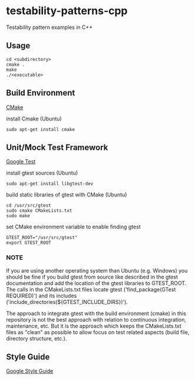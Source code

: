 # testability-patterns-cpp
Testability pattern examples in C++

## Usage

    cd <subdirectory>
    cmake .
    make
    ./<executable>

## Build Environment

[CMake](https://cmake.org/)

install Cmake (Ubuntu)

    sudo apt-get install cmake

## Unit/Mock Test Framework

[Google Test](https://github.com/google/googletest)

install gtest sources (Ubuntu)

    sudo apt-get install libgtest-dev

build static libraries of gtest with CMake (Ubuntu)

    cd /usr/src/gtest
    sudo cmake CMakeLists.txt
    sudo make

set CMake environment variable to enable finding gtest

    GTEST_ROOT="/usr/src/gtest" 
    export GTEST_ROOT

### NOTE

If you are using another operating system than Ubuntu (e.g. Windows) you should be fine if you build gtest from source like described in the gtest documentation and add the location of the gtest libraries to GTEST_ROOT. The calls in the CMakeLists.txt files locate gtest ('find_package(GTest REQUIRED)') and its includes ('include_directories(${GTEST_INCLUDE_DIRS})').

The approach to integrate gtest with the build environment (cmake) in this repository is not the best approach with relation to continuous integration, maintenance, etc. But it is the approach which keeps the CMakeLists.txt files as "clean" as possible to allow focus on test related aspects (build file, directory structure, etc.).

## Style Guide

[Google Style Guide](https://google.github.io/styleguide/cppguide.html)
